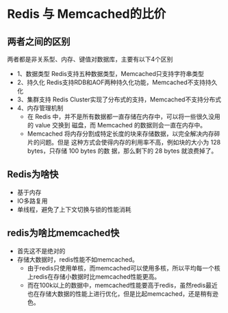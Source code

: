 # Redis 与 Memcached的比价
## 两者之间的区别
两者都是非关系型、内存、键值对数据库，主要有以下4个区别
* 1、数据类型
Redis支持五种数据类型，Memcached只支持字符串类型
* 2、持久化
Redis支持RDB和AOF两种持久化功能，Memcached不支持持久化
* 3、集群支持
Redis Cluster实现了分布式的支持，Memcached不支持分布式
* 4、内存管理机制
  * 在 Redis 中，并不是所有数据都一直存储在内存中，可以将一些很久没用的 value 交换到
    磁盘，而 Memcached 的数据则会一直在内存中。
  * Memcached 将内存分割成特定长度的块来存储数据，以完全解决内存碎片的问题。但是
    这种方式会使得内存的利用率不高，例如块的大小为 128 bytes，只存储 100 bytes 的数
    据，那么剩下的 28 bytes 就浪费掉了。
## Redis为啥快
* 基于内存
* IO多路复用
* 单线程，避免了上下文切换与锁的性能消耗

## redis为啥比memcached快
* 首先这不是绝对的
* 存储大数据时，redis性能不如memcached。
  * 由于redis只使用单核，而memcached可以使用多核，所以平均每一个核上redis在存储小数据时比memcached性能更高。
  * 而在100k以上的数据中，memcached性能要高于redis，虽然redis最近也在存储大数据的性能上进行优化，但是比起memcached，还是稍有逊色。
